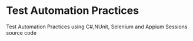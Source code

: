 # Test Automation Practices
Test Automation Practices using C#,NUnit, Selenium and Appium Sessions source code
